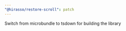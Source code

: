 ```yaml
---
"@hirasso/restore-scroll": patch
---
```


Switch from microbundle to tsdown for building the library
